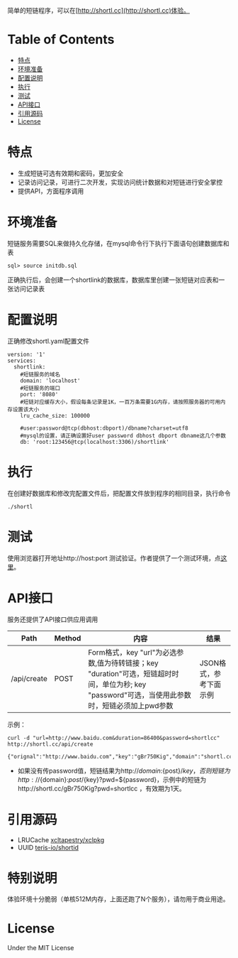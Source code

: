 简单的短链程序，可以在[http://shortl.cc](http://shortl.cc)体验。

# Table of Contents

- [特点](#特点)
- [环境准备](#环境准备)
- [配置说明](#配置说明)
- [执行](#执行)
- [测试](#测试)
- [API接口](#API接口)
- [引用源码](#引用源码)
- [License](#License)

# 特点
* 生成短链可选有效期和密码，更加安全
* 记录访问记录，可进行二次开发，实现访问统计数据和对短链进行安全掌控
* 提供API，方面程序调用

# 环境准备
短链服务需要SQL来做持久化存储，在mysql命令行下执行下面语句创建数据库和表
```
sql> source initdb.sql
```

正确执行后，会创建一个shortlink的数据库，数据库里创建一张短链对应表和一张访问记录表

# 配置说明
正确修改shortl.yaml配置文件
```
version: '1'
services:
  shortlink:
    #短链服务的域名
    domain: 'localhost'
    #短链服务的端口
    port: '8080'
    #短链对应缓存大小，假设每条记录是1K，一百万条需要1G内存，请按照服务器的可用内存设置该大小
    lru_cache_size: 100000

    #user:password@tcp(dbhost:dbport)/dbname?charset=utf8
    #mysql的设置，请正确设置好user password dbhost dbport dbname这几个参数
    db: 'root:123456@tcp(localhost:3306)/shortlink'

```
# 执行
在创建好数据库和修改完配置文件后，把配置文件放到程序的相同目录，执行命令
```
./shortl
```

# 测试
使用浏览器打开地址http://host:port 测试验证。作者提供了一个测试环境，点[这里](http://shortl.cc)。

# API接口
服务还提供了API接口供应用调用

| Path | Method | 内容 |  结果 |
| ------ | ------ | ------ | ------ |
| /api/create | POST | Form格式，key "url"为必选参数,值为待转链接；key "duration"可选，短链超时时间，单位为秒; key "password"可选，当使用此参数时，短链必须加上pwd参数  | JSON格式，参考下面示例 | |

示例：
```
curl -d "url=http://www.baidu.com&duration=86400&password=shortlcc" http://shortl.cc/api/create

{"orignal":"http://www.baidu.com","key":"gBr750Kig","domain":"shortl.cc","port":"80"}
```

* 如果没有传password值，短链结果为http://${domain}:${post}/${key}，否则短链为http://${domain}:${post}/${key}?pwd=${password}，示例中的短链为http://shortl.cc/gBr750Kig?pwd=shortlcc ，有效期为1天。

# 引用源码
* LRUCache [xcltapestry/xclpkg](github.com/xcltapestry/xclpkg/)
* UUID [teris-io/shortid](https://github.com/teris-io/shortid)


# 特别说明
体验环境十分脆弱（单核512M内存，上面还跑了N个服务），请勿用于商业用途。


# License

Under the MIT License
